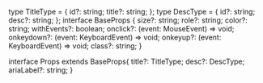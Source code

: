 type TitleType = {
id?: string;
title?: string;
};
type DescType = {
id?: string;
desc?: string;
};
interface BaseProps {
size?: string;
role?: string;
color?: string;
withEvents?: boolean;
onclick?: (event: MouseEvent) => void;
onkeydown?: (event: KeyboardEvent) => void;
onkeyup?: (event: KeyboardEvent) => void;
class?: string;
}

interface Props extends BaseProps{
title?: TitleType;
desc?: DescType;
ariaLabel?: string;
}
